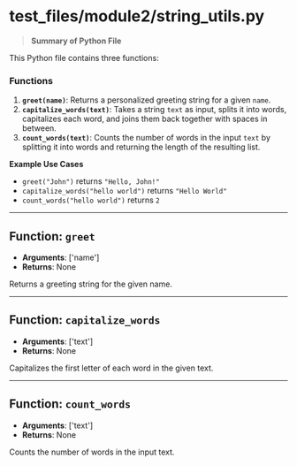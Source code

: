 # test_files/module2/string_utils.py

> **Summary of Python File**

This Python file contains three functions:

### Functions

1. **`greet(name)`**: Returns a personalized greeting string for a given `name`.
2. **`capitalize_words(text)`**: Takes a string `text` as input, splits it into words, capitalizes each word, and joins them back together with spaces in between.
3. **`count_words(text)`**: Counts the number of words in the input `text` by splitting it into words and returning the length of the resulting list.

**Example Use Cases**

* `greet("John")` returns `"Hello, John!"`
* `capitalize_words("hello world")` returns `"Hello World"`
* `count_words("hello world")` returns `2`


---


## Function: `greet`
- **Arguments**: ['name']
- **Returns**: None

Returns a greeting string for the given name.


---


## Function: `capitalize_words`
- **Arguments**: ['text']
- **Returns**: None

Capitalizes the first letter of each word in the given text.


---


## Function: `count_words`
- **Arguments**: ['text']
- **Returns**: None

Counts the number of words in the input text.

